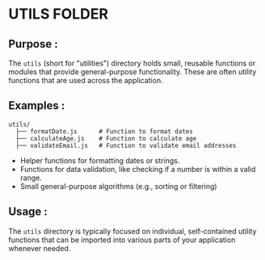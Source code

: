 # UTILS FOLDER

## Purpose :

The `utils` (short for "utilities") directory holds small, reusable functions or modules that provide general-purpose functionality. These are often utility functions that are used across the application.

## Examples :

```
utils/
  ├── formatDate.js      # Function to format dates
  ├── calculateAge.js    # Function to calculate age
  ├── validateEmail.js   # Function to validate email addresses
```

- Helper functions for formatting dates or strings.
- Functions for data validation, like checking if a number is within a valid range.
- Small general-purpose algorithms (e.g., sorting or filtering)

## Usage :

The `utils` directory is typically focused on individual, self-contained utility functions that can be imported into various parts of your application whenever needed.
